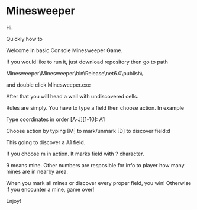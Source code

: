 # Minesweeper


Hi. 

Quickly how to

Welcome in basic Console Minesweeper Game.

If you would like to run it, just download repository then go to path 

Minesweeper\Minesweeper\bin\Release\net6.0\publish\

and double click Minesweeper.exe

After that you will head a wall with undiscovered cells.

Rules are simply. You have to type a field then choose action. In example

Type coordinates in order [A-J][1-10]: A1

Choose action by typing [M] to mark/unmark [D] to discover field:d

This going to discover a A1 field. 

If you choose m in action. It marks field with ? character.

9 means mine. Other numbers are resposible for info to player how many mines are in nearby area.

When you mark all mines or discover every proper field, you win!
Otherwise if you encounter a mine, game over!

Enjoy!
